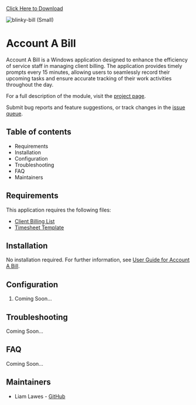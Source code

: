 [Click Here to Download](https://github.com/sudosendit/AccountABill-public/)

![blinky-bill (Small)](https://github.com/user-attachments/assets/8f99b16e-5a86-48df-a422-085a050c66d7)

# Account A Bill

Account A Bill is a Windows application designed to enhance the efficiency of service staff in managing client billing. The application provides timely prompts every 15 minutes, allowing users to seamlessly record their upcoming tasks and ensure accurate tracking of their work activities throughout the day.

For a full description of the module, visit the
[project page](https://github.com/sudosendit/AccountABill-public/).

Submit bug reports and feature suggestions, or track changes in the
[issue queue](https://github.com/sudosendit/AccountABill-public/issues).


## Table of contents

- Requirements
- Installation
- Configuration
- Troubleshooting
- FAQ
- Maintainers


## Requirements

This application requires the following files:

- [Client Billing List](billers.csv)
- [Timesheet Template](timesheet.csv)


## Installation

No installation required. For further information, see
[User Guide for Account A Bill](https://github.com/sudosendit/AccountABill-public/).


## Configuration

1. Coming Soon...


## Troubleshooting

Coming Soon...


## FAQ

Coming Soon...


## Maintainers

- Liam Lawes - [GitHub](https://github.com/sudosendit/)
